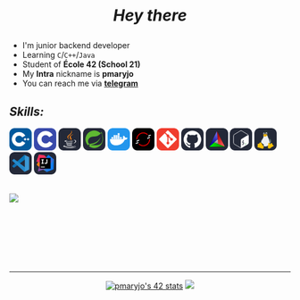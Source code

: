 # <p align="center">*Hey there*</p>

<div align="left" style="display:block; height:400px;">

- I'm junior backend developer
- Learning `C`/`C++`/`Java`
- Student of **École 42 (School 21)**
- My **Intra** nickname is **pmaryjo**
- You can reach me via **[telegram](https://t.me/pmrjo)**

## ***Skills:***

<div>
    <img title="C++" src="https://github.com/tandpfun/skill-icons/raw/main/icons/CPP.svg" width="40"></a>
    <img title="C" src="https://github.com/tandpfun/skill-icons/raw/main/icons/C.svg" width="40"></a>
    <img title="Java" src="https://github.com/tandpfun/skill-icons/raw/main/icons/Java-Dark.svg" width="40"></a>
    <img title="Spring" src="https://github.com/tandpfun/skill-icons/raw/main/icons/Spring-Dark.svg" width="40"></a>
    <img title="Docker" src="https://github.com/tandpfun/skill-icons/raw/main/icons/Docker.svg" width="40"></a>
    <img title="OpenShift" src="https://github.com/tandpfun/skill-icons/raw/main/icons/OpenShift.svg" width="40"></a>
    <img title="Git" src="https://github.com/tandpfun/skill-icons/raw/main/icons/Git.svg" width="40"></a>
    <img title="GitHub" src="https://github.com/tandpfun/skill-icons/raw/main/icons/Github-Dark.svg" width="40"></a>
    <img title="CMake" src="https://github.com/tandpfun/skill-icons/raw/main/icons/CMake-Dark.svg" width="40"></a>
    <img title="Bash" src="https://github.com/tandpfun/skill-icons/raw/main/icons/Bash-Dark.svg" width="40"></a>
    <img title="Linux" src="https://github.com/tandpfun/skill-icons/raw/main/icons/Linux-Dark.svg" width="40"></a>
    <img title="VS Code" src="https://github.com/tandpfun/skill-icons/raw/main/icons/VSCode-Dark.svg" width="40"></a>
    <img title="IntelliJ IDEA" src="https://github.com/tandpfun/skill-icons/raw/main/icons/Idea-Dark.svg" width="40"></a>
</div>

<br>

![](https://komarev.com/ghpvc/?username=mavmi&color=lightgrey)

<br><br><br><br>

</div>

***

<p align="center">
    <a href="https://github.com/JaeSeoKim/badge42"><img src="https://badge42.vercel.app/api/v2/cl1p91hhn008509mt5uog6w9n/stats?cursusId=21&coalitionId=89" alt="pmaryjo's 42 stats" /></a>
    <a href="https://github-readme-stats.vercel.app/api/top-langs/?username=mavmi&layout=compact&theme=github_dark&card_width=446"> <img src="https://github-readme-stats.vercel.app/api/top-langs/?username=mavmi&layout=compact&theme=github_dark&card_width=375" /></a>
</p>
